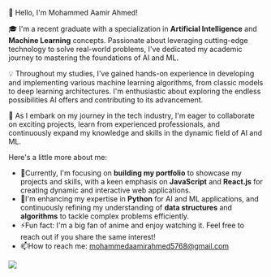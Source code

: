 👋 Hello, I'm Mohammed Aamir Ahmed!

🎓 I'm a recent graduate with a specialization in **Artificial Intelligence** and **Machine Learning** concepts. Passionate about leveraging cutting-edge technology to solve real-world problems, I've dedicated my academic journey to mastering the foundations of AI and ML.

💡 Throughout my studies, I've gained hands-on experience in developing and implementing various machine learning algorithms, from classic models to deep learning architectures. I'm enthusiastic about exploring the endless possibilities AI offers and contributing to its advancement.

🌱 As I embark on my journey in the tech industry, I'm eager to collaborate on exciting projects, learn from experienced professionals, and continuously expand my knowledge and skills in the dynamic field of AI and ML.

Here's a little more about me:
- 🔭Currently, I'm focusing on **building my portfolio** to showcase my projects and skills, with a keen emphasis on **JavaScript** and **React.js** for creating dynamic and interactive web applications.
- 🌱I'm enhancing my expertise in **Python** for AI and ML applications, and continuously refining my understanding of **data structures** and **algorithms** to tackle complex problems efficiently.
- ⚡Fun fact: I'm a big fan of anime and enjoy watching it. Feel free to reach out if you share the same interest!
- 📫How to reach me: mohammedaamirahmed5768@gmail.com

<div>
      <img src="https://github-readme-stats.vercel.app/api?username=MDAAMIRAHMED&show_icons=true&theme=chartreuse-dark&border_color=7fff00">
</div>
<!--
**MDAAMIRAHMED/MDAAMIRAHMED** is a ✨ _special_ ✨ repository because its `README.md` (this file) appears on your GitHub profile.

Here are some ideas to get you started:

- 🔭 I’m currently working on ...
- 🌱 I’m currently learning ...
- 👯 I’m looking to collaborate on ...
- 🤔 I’m looking for help with ...
- 💬 Ask me about ...
- 📫 How to reach me: ...
- 😄 Pronouns: ...
- ⚡ Fun fact: ...
-->

